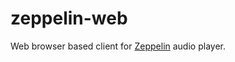 zeppelin-web
============

Web browser based client for [Zeppelin](https://github.com/giszo/zeppelin) audio player.

